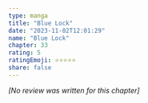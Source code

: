 ```yaml
---
type: manga
title: "Blue Lock"
date: "2023-11-02T12:01:29"
name: "Blue Lock"
chapter: 33
rating: 5
ratingEmoji: ⭐️⭐️⭐️⭐️⭐️
share: false
---
```


_[No review was written for this chapter]_
